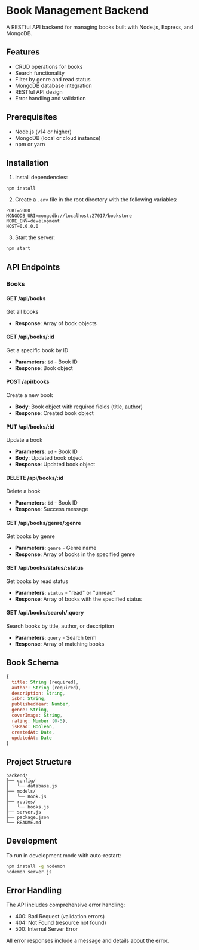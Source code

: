 # Book Management Backend

A RESTful API backend for managing books built with Node.js, Express, and MongoDB.

## Features

- CRUD operations for books
- Search functionality
- Filter by genre and read status
- MongoDB database integration
- RESTful API design
- Error handling and validation

## Prerequisites

- Node.js (v14 or higher)
- MongoDB (local or cloud instance)
- npm or yarn

## Installation

1. Install dependencies:
```bash
npm install
```

2. Create a `.env` file in the root directory with the following variables:
```
PORT=5000
MONGODB_URI=mongodb://localhost:27017/bookstore
NODE_ENV=development
HOST=0.0.0.0
```

3. Start the server:
```bash
npm start
```

## API Endpoints

### Books

#### GET /api/books
Get all books
- **Response**: Array of book objects

#### GET /api/books/:id
Get a specific book by ID
- **Parameters**: `id` - Book ID
- **Response**: Book object

#### POST /api/books
Create a new book
- **Body**: Book object with required fields (title, author)
- **Response**: Created book object

#### PUT /api/books/:id
Update a book
- **Parameters**: `id` - Book ID
- **Body**: Updated book object
- **Response**: Updated book object

#### DELETE /api/books/:id
Delete a book
- **Parameters**: `id` - Book ID
- **Response**: Success message

#### GET /api/books/genre/:genre
Get books by genre
- **Parameters**: `genre` - Genre name
- **Response**: Array of books in the specified genre

#### GET /api/books/status/:status
Get books by read status
- **Parameters**: `status` - "read" or "unread"
- **Response**: Array of books with the specified status

#### GET /api/books/search/:query
Search books by title, author, or description
- **Parameters**: `query` - Search term
- **Response**: Array of matching books

## Book Schema

```javascript
{
  title: String (required),
  author: String (required),
  description: String,
  isbn: String,
  publishedYear: Number,
  genre: String,
  coverImage: String,
  rating: Number (0-5),
  isRead: Boolean,
  createdAt: Date,
  updatedAt: Date
}
```

## Project Structure

```
backend/
├── config/
│   └── database.js
├── models/
│   └── Book.js
├── routes/
│   └── books.js
├── server.js
├── package.json
└── README.md
```

## Development

To run in development mode with auto-restart:
```bash
npm install -g nodemon
nodemon server.js
```

## Error Handling

The API includes comprehensive error handling:
- 400: Bad Request (validation errors)
- 404: Not Found (resource not found)
- 500: Internal Server Error

All error responses include a message and details about the error. 